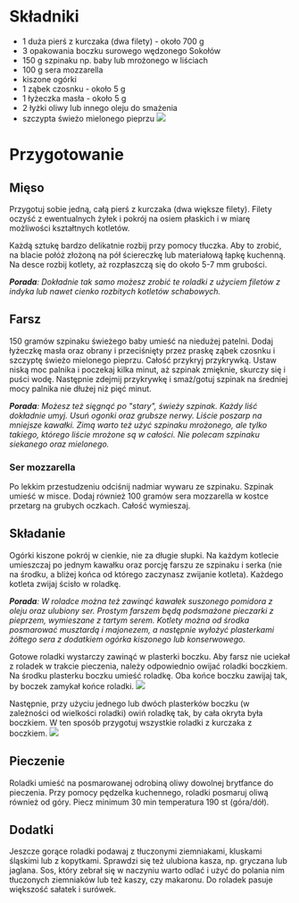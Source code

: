 # Składniki
- 1 duża pierś z kurczaka (dwa filety) - około 700 g
- 3 opakowania boczku surowego wędzonego Sokołów
- 150 g szpinaku np. baby lub mrożonego w liściach
- 100 g sera mozzarella
- kiszone ogórki
- 1 ząbek czosnku - około 5 g
- 1 łyżeczka masła - około 5 g
- 2 łyżki oliwy lub innego oleju do smażenia
- szczypta świeżo mielonego pieprzu
![](https://cdn.aniagotuje.com/pictures/articles/2022/12/36483982-v-1080x1508.jpg)
# Przygotowanie
## Mięso 
Przygotuj sobie jedną, całą pierś z kurczaka (dwa większe filety). Filety oczyść z ewentualnych żyłek i pokrój na osiem płaskich i w miarę możliwości kształtnych kotletów.

Każdą sztukę bardzo delikatnie rozbij przy pomocy tłuczka. Aby to zrobić, na blacie połóż złożoną na pół ściereczkę lub materiałową łapkę kuchenną. Na desce rozbij kotlety, aż rozpłaszczą się do około 5-7 mm grubości. 

___Porada__: Dokładnie tak samo możesz zrobić te roladki z użyciem filetów z indyka lub nawet cienko rozbitych kotletów schabowych._
## Farsz
150 gramów szpinaku świeżego baby umieść na niedużej patelni. Dodaj łyżeczkę masła oraz obrany i przeciśnięty przez praskę ząbek czosnku i szczyptę świeżo mielonego pieprzu. Całość przykryj przykrywką. Ustaw niską moc palnika i poczekaj kilka minut, aż szpinak zmięknie, skurczy się i puści wodę. Następnie zdejmij przykrywkę i smaż/gotuj szpinak na średniej mocy palnika nie dłużej niż pięć minut. 

___Porada__: Możesz też sięgnąć po "stary", świeży szpinak. Każdy liść dokładnie umyj. Usuń ogonki oraz grubsze nerwy. Liście poszarp na mniejsze kawałki. Zimą warto też użyć szpinaku mrożonego, ale tylko takiego, którego liście mrożone są w całości. Nie polecam szpinaku siekanego oraz mielonego._
### Ser mozzarella 
Po lekkim przestudzeniu odciśnij nadmiar wywaru ze szpinaku. Szpinak umieść w misce. Dodaj również 100 gramów sera mozzarella w kostce przetarg na grubych oczkach. Całość wymieszaj. 
## Składanie
Ogórki kiszone  pokrój w cienkie, nie za długie słupki. Na każdym kotlecie umieszczaj po jednym kawałku oraz porcję farszu ze szpinaku i serka (nie na środku, a bliżej końca od którego zaczynasz zwijanie kotleta). Każdego kotleta zwijaj ścisło w roladkę. 

___Porada__: W roladce można też zawinąć kawałek suszonego pomidora z oleju oraz ulubiony ser. Prostym farszem będą podsmażone pieczarki z pieprzem, wymieszane z tartym serem. Kotlety można od środka posmarować musztardą i majonezem, a następnie wyłożyć plasterkami żółtego sera z dodatkiem ogórka kiszonego lub konserwowego._

Gotowe roladki wystarczy zawinąć w plasterki boczku. Aby farsz nie uciekał z roladek w trakcie pieczenia, należy odpowiednio owijać roladki boczkiem. Na środku plasterku boczku umieść roladkę. Oba końce boczku zawijaj tak, by boczek zamykał końce roladki. 
![](https://cdn.aniagotuje.com/pictures/articles/2022/12/36483904-v-1080x1396.jpg)

Następnie, przy użyciu jednego lub dwóch plasterków boczku (w zależności od wielkości roladki) owiń roladkę tak, by cała okryta była boczkiem. W ten sposób przygotuj wszystkie roladki z kurczaka z boczkiem.
![](https://cdn.aniagotuje.com/pictures/articles/2022/12/36483956-v-1080x1429.jpg)

## Pieczenie
Roladki umieść na posmarowanej odrobiną oliwy dowolnej brytfance do pieczenia. Przy pomocy pędzelka kuchennego, roladki posmaruj oliwą również od góry. 
Piecz minimum 30 min temperatura 190 st (góra/dół).
## Dodatki
Jeszcze gorące roladki podawaj z tłuczonymi ziemniakami, kluskami śląskimi lub z kopytkami. Sprawdzi się też ulubiona kasza, np. gryczana lub jaglana. Sos, który zebrał się w naczyniu warto odlać i użyć do polania nim tłuczonych ziemniaków lub też kaszy, czy makaronu. Do roladek pasuje większość sałatek i surówek. 